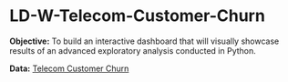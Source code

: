 # LD-W-Telecom-Customer-Churn

**Objective:**
To build an interactive dashboard that will visually showcase results of an advanced exploratory analysis conducted in Python.

**Data:**
[Telecom Customer Churn](https://www.mavenanalytics.io/data-playground)
